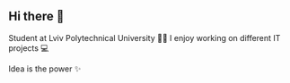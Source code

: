 ## Hi there 👋

Student at Lviv Polytechnical University 👨‍🎓
I enjoy working on different IT projects 💻

Idea is the power ✨
